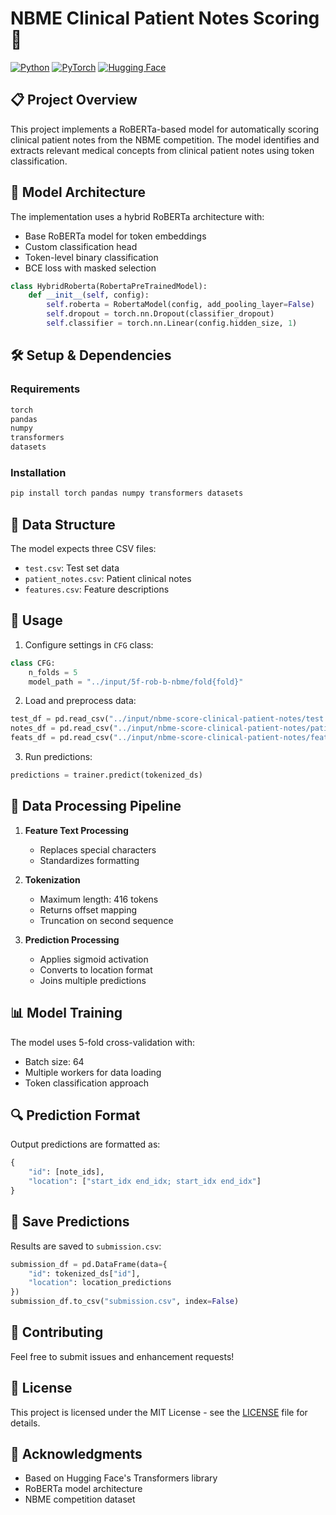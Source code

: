 # NBME Clinical Patient Notes Scoring 🏥

[![Python](https://img.shields.io/badge/Python-3.7+-blue.svg)](https://www.python.org/downloads/)
[![PyTorch](https://img.shields.io/badge/PyTorch-1.10+-red.svg)](https://pytorch.org/)
[![Hugging Face](https://img.shields.io/badge/🤗-Transformers-yellow.svg)](https://huggingface.co/docs/transformers/index)

## 📋 Project Overview

This project implements a RoBERTa-based model for automatically scoring clinical patient notes from the NBME competition. The model identifies and extracts relevant medical concepts from clinical patient notes using token classification.

## 🔧 Model Architecture

The implementation uses a hybrid RoBERTa architecture with:
- Base RoBERTa model for token embeddings
- Custom classification head
- Token-level binary classification
- BCE loss with masked selection

```python
class HybridRoberta(RobertaPreTrainedModel):
    def __init__(self, config):
        self.roberta = RobertaModel(config, add_pooling_layer=False)
        self.dropout = torch.nn.Dropout(classifier_dropout)
        self.classifier = torch.nn.Linear(config.hidden_size, 1)
```

## 🛠️ Setup & Dependencies

### Requirements
```txt
torch
pandas
numpy
transformers
datasets
```

### Installation
```bash
pip install torch pandas numpy transformers datasets
```

## 📁 Data Structure

The model expects three CSV files:
- `test.csv`: Test set data
- `patient_notes.csv`: Patient clinical notes
- `features.csv`: Feature descriptions

## 🚀 Usage

1. Configure settings in `CFG` class:
```python
class CFG:
    n_folds = 5
    model_path = "../input/5f-rob-b-nbme/fold{fold}"
```

2. Load and preprocess data:
```python
test_df = pd.read_csv("../input/nbme-score-clinical-patient-notes/test.csv")
notes_df = pd.read_csv("../input/nbme-score-clinical-patient-notes/patient_notes.csv")
feats_df = pd.read_csv("../input/nbme-score-clinical-patient-notes/features.csv")
```

3. Run predictions:
```python
predictions = trainer.predict(tokenized_ds)
```

## 🔄 Data Processing Pipeline

1. **Feature Text Processing**
   - Replaces special characters
   - Standardizes formatting

2. **Tokenization**
   - Maximum length: 416 tokens
   - Returns offset mapping
   - Truncation on second sequence

3. **Prediction Processing**
   - Applies sigmoid activation
   - Converts to location format
   - Joins multiple predictions

## 📊 Model Training

The model uses 5-fold cross-validation with:
- Batch size: 64
- Multiple workers for data loading
- Token classification approach

## 🔍 Prediction Format

Output predictions are formatted as:
```python
{
    "id": [note_ids],
    "location": ["start_idx end_idx; start_idx end_idx"]
}
```

## 💾 Save Predictions

Results are saved to `submission.csv`:
```python
submission_df = pd.DataFrame(data={
    "id": tokenized_ds["id"], 
    "location": location_predictions
})
submission_df.to_csv("submission.csv", index=False)
```

## 🤝 Contributing

Feel free to submit issues and enhancement requests!

## 📝 License

This project is licensed under the MIT License - see the [LICENSE](LICENSE) file for details.

## 🙏 Acknowledgments

- Based on Hugging Face's Transformers library
- RoBERTa model architecture
- NBME competition dataset
